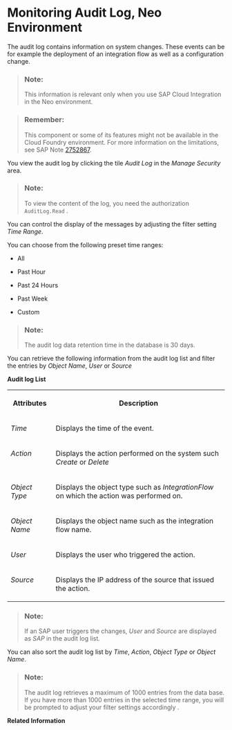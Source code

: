 <!-- loio2d6031ffc1aa4af08a03f0444b979667 -->

# Monitoring Audit Log, Neo Environment

The audit log contains information on system changes. These events can be for example the deployment of an integration flow as well as a configuration change.

> ### Note:  
> This information is relevant only when you use SAP Cloud Integration in the Neo environment.

> ### Remember:  
> This component or some of its features might not be available in the Cloud Foundry environment. For more information on the limitations, see SAP Note [2752867](https://me.sap.com/notes/2752867).

You view the audit log by clicking the tile *Audit Log* in the *Manage Security* area.

> ### Note:  
> To view the content of the log, you need the authorization `AuditLog.Read` .

You can control the display of the messages by adjusting the filter setting *Time Range*.

You can choose from the following preset time ranges:

-   All

-   Past Hour
-   Past 24 Hours
-   Past Week
-   Custom

> ### Note:  
> The audit log data retention time in the database is 30 days.

You can retrieve the following information from the audit log list and filter the entries by *Object Name*, *User* or *Source* 

**Audit log List**


<table>
<tr>
<th valign="top">

Attributes



</th>
<th valign="top">

Description



</th>
</tr>
<tr>
<td valign="top">

*Time* 



</td>
<td valign="top">

Displays the time of the event.



</td>
</tr>
<tr>
<td valign="top">

*Action* 



</td>
<td valign="top">

Displays the action performed on the system such *Create* or *Delete* 



</td>
</tr>
<tr>
<td valign="top">

*Object Type* 



</td>
<td valign="top">

Displays the object type such as *IntegrationFlow* on which the action was performed on.



</td>
</tr>
<tr>
<td valign="top">

*Object Name* 



</td>
<td valign="top">

Displays the object name such as the integration flow name.



</td>
</tr>
<tr>
<td valign="top">

*User* 



</td>
<td valign="top">

Displays the user who triggered the action.



</td>
</tr>
<tr>
<td valign="top">

*Source* 



</td>
<td valign="top">

Displays the IP address of the source that issued the action.



</td>
</tr>
</table>

> ### Note:  
> If an SAP user triggers the changes, *User* and *Source* are displayed as *SAP* in the audit log list.

You can also sort the audit log list by *Time*, *Action*, *Object Type* or *Object Name*.

> ### Note:  
> The audit log retrieves a maximum of 1000 entries from the data base. If you have more than 1000 entries in the selected time range, you will be prompted to adjust your filter settings accordingly .

**Related Information**  


 <?sap-ot O2O class="- topic/link " href="289ef3f8cfad442ea86fe0d5ddad8c42.xml" text="" desc="" xtrc="link:1" xtrf="file:/home/builder/src/dita-all/cdo1688560638547/loio3268cb35959d4b368fb49de861bfe8a1_en-US/src/content/localization/en-us/2d6031ffc1aa4af08a03f0444b979667.xml" ?> 

